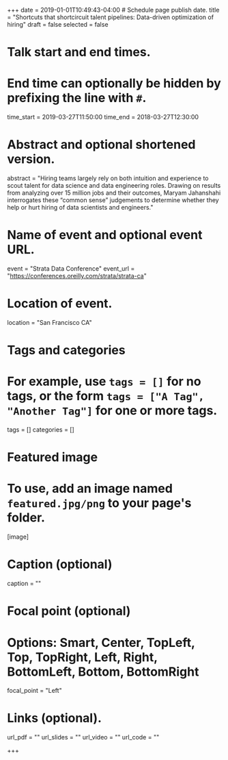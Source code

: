 +++
date = 2019-01-01T10:49:43-04:00 # Schedule page publish date.
title = "Shortcuts that shortcircuit talent pipelines: Data-driven optimization of hiring"
draft = false
selected = false

# Talk start and end times.
#   End time can optionally be hidden by prefixing the line with `#`.
time_start = 2019-03-27T11:50:00
time_end = 2018-03-27T12:30:00

# Abstract and optional shortened version.
abstract = "Hiring teams largely rely on both intuition and experience to scout talent for data science and data engineering roles. Drawing on results from analyzing over 15 million jobs and their outcomes, Maryam Jahanshahi interrogates these “common sense” judgements to determine whether they help or hurt hiring of data scientists and engineers."

# Name of event and optional event URL.
event = "Strata Data Conference"
event_url = "https://conferences.oreilly.com/strata/strata-ca"

# Location of event.
location = "San Francisco CA"

# Tags and categories
# For example, use `tags = []` for no tags, or the form `tags = ["A Tag", "Another Tag"]` for one or more tags.
tags = []
categories = []

# Featured image
# To use, add an image named `featured.jpg/png` to your page's folder. 
[image]
  # Caption (optional)
  caption = ""

  # Focal point (optional)
  # Options: Smart, Center, TopLeft, Top, TopRight, Left, Right, BottomLeft, Bottom, BottomRight
  focal_point = "Left"
  
# Links (optional).
url_pdf = ""
url_slides = ""
url_video = ""
url_code = ""

+++



